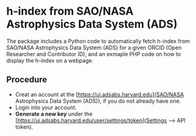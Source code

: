 # h-index from SAO/NASA Astrophysics Data System (ADS)

The package includes a Python code to automatically fetch h-index from SAO/NASA Astrophysics Data System (ADS) for a given ORCID (Open Researcher and Contributor ID), and an exmaple PHP code on how to display the h-index on a webpage.

## Procedure
* Creat an account at the [https://ui.adsabs.harvard.edu](SAO/NASA Astrophysics Data System (ADS)), if you do not already have one.
* Login into your account.
* **Generate a new key** under the [https://ui.adsabs.harvard.edu/user/settings/token](Settings --> API token).
